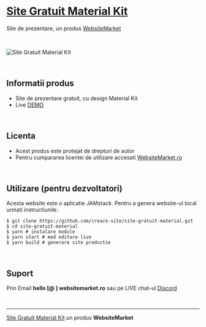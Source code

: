 # [Site Gratuit Material Kit](https://site-gratuit-material.websitemarket.ro/)

Site de prezentare, un produs [WebsiteMarket](https://websitemarket.ro)

<br />

![Site Gratuit Material Kit](https://raw.githubusercontent.com/creare-site/static/master/produse/site-gratuit-material-intro.gif)

<br />

## Informatii produs

- Site de prezentare gratuit, cu design Material Kit
- Live [DEMO](https://site-gratuit-material.websitemarket.ro)
 
<br />

## Licenta

- Acest produs este protejat de drepturi de autor
- Pentru cumpararea licentei de utilizare accesati [WebsiteMarket.ro](https://websitemarket.ro) 

<br />

## Utilizare (pentru dezvoltatori)

Acesta website este o aplicatie JAMstack. Pentru a genera website-ul local urmati instructiunile:

```
$ git clone https://github.com/creare-site/site-gratuit-material.git
$ cd site-gratuit-material
$ yarn # instalare module
$ yarn start # mod editare live
$ yarn build # generare site productie
```

<br />

## Suport

Prin Email **hello [@ ] websitemarket.ro** sau pe LIVE chat-ul [Discord](https://discord.gg/MFRQmAk)

<br />

---
[Site Gratuit Material Kit](https://site-gratuit-material.websitemarket.ro/) un produs **WebsiteMarket**
